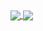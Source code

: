<a href="https://github.com/OlivierFortier">
  <img  align="center" src="https://github-readme-stats.vercel.app/api?username=OlivierFortier&show=reviews,discussions_started,discussions_answered,prs_merged,prs_merged_percentage&show_icons=true&theme=transparent"/>
</a>
<a href="https://github.com/OlivierFortier">
  <img  align="center" src="https://github-readme-stats.vercel.app/api/top-langs/?username=OlivierFortier&theme=transparent&hide=HLSL,ShaderLab"/>
</a>
